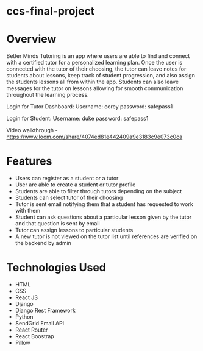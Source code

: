 # ccs-final-project

# Overview
Better Minds Tutoring is an app where users are able to find and connect with a certified tutor for a personalized learning plan. Once the user is connected with the tutor of their choosing, the tutor can leave notes for students about lessons, keep track of student progression, and also assign the students lessons all from within the app. Students can also leave messages for the tutor on lessons allowing for smooth communication throughout the learning process.

Login for Tutor Dashboard:
Username: corey
password: safepass1

Login for Student:
Username: duke
password: safepass1

Video walkthrough - https://www.loom.com/share/4074ed81e442409a9e3183c9e073c0ca

# Features
- Users can register as a student or a tutor
- User are able to create a student or tutor profile
- Students are able to filter through tutors depending on the subject
- Students can select tutor of their choosing
- Tutor is sent email notifying them that a student has requested to work with them
- Student can ask questions about a particular lesson given by the tutor and that question is sent by email
- Tutor can assign lessons to particular students
- A new tutor is not viewed on the tutor list until references are verified on the backend by admin

# Technologies Used
- HTML 
- CSS
- React JS
- Django 
- Django Rest Framework
- Python
- SendGrid Email API
- React Router
- React Boostrap
- Pillow
